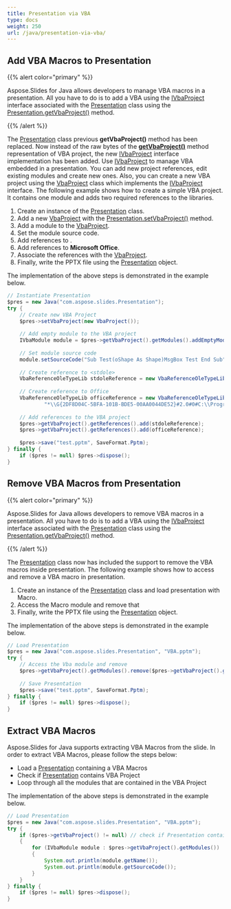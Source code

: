 ```yaml
---
title: Presentation via VBA
type: docs
weight: 250
url: /java/presentation-via-vba/
---
```


## **Add VBA Macros to Presentation**
{{% alert color="primary" %}} 

Aspose.Slides for Java allows developers to manage VBA macros in a presentation. All you have to do is to add a VBA using the [IVbaProject](http://www.aspose.com/api/java/slides/com.aspose.slides/interfaces/IVbaProject) interface associated with the [Presentation](http://www.aspose.com/api/java/slides/com.aspose.slides/classes/Presentation) class using the [Presentation.getVbaProject()](http://www.aspose.com/api/java/slides/com.aspose.slides/classes/presentation/methods/getVbaProject\(\)/) method.

{{% /alert %}} 

The [Presentation](http://www.aspose.com/api/java/slides/com.aspose.slides/classes/Presentation) class previous **getVbaProject()** method has been replaced. Now instead of the raw bytes of the [**getVbaProject()**](https://apireference.aspose.com/slides/java/com.aspose.slides/Presentation#getVbaProject--) method representation of VBA project, the new [IVbaProject](http://www.aspose.com/api/java/slides/com.aspose.slides/interfaces/IVbaProject) interface implementation has been added.
Use [IVbaProject](http://www.aspose.com/api/java/slides/com.aspose.slides/interfaces/IVbaProject) to manage VBA embedded in a presentation. You can add new project references, edit existing modules and create new ones.
Also, you can create a new VBA project using the [VbaProject](http://www.aspose.com/api/java/slides/com.aspose.slides/classes/VbaProject) class which implements the [IVbaProject](http://www.aspose.com/api/java/slides/com.aspose.slides/interfaces/IVbaProject) interface.
The following example shows how to create a simple VBA project. It contains one module and adds two required references to the libraries.

1. Create an instance of the [Presentation](http://www.aspose.com/api/java/slides/com.aspose.slides/classes/Presentation) class.
1. Add a new [VbaProject](http://www.aspose.com/api/java/slides/com.aspose.slides/classes/VbaProject) with the [Presentation.setVbaProject()](http://www.aspose.com/api/java/slides/com.aspose.slides/classes/presentation/methods/setVbaProject\(com.aspose.slides.IVbaProject\)/) method.
1. Add a module to the [VbaProject](http://www.aspose.com/api/java/slides/com.aspose.slides/classes/VbaProject).
1. Set the module source code.
1. Add references to <stdole>.
1. Add references to **Microsoft Office**.
1. Associate the references with the [VbaProject](http://www.aspose.com/api/java/slides/com.aspose.slides/classes/VbaProject).
1. Finally, write the PPTX file using the [Presentation](http://www.aspose.com/api/java/slides/com.aspose.slides/classes/Presentation) object.

The implementation of the above steps is demonstrated in the example below.

```java
// Instantiate Presentation
$pres = new Java("com.aspose.slides.Presentation");
try {
    // Create new VBA Project
    $pres->setVbaProject(new VbaProject());
    
    // Add empty module to the VBA project
    IVbaModule module = $pres->getVbaProject().getModules().addEmptyModule("Module");
    
    // Set module source code
    module.setSourceCode("Sub Test(oShape As Shape)MsgBox Test End Sub");
    
    // Create reference to <stdole>
    VbaReferenceOleTypeLib stdoleReference = new VbaReferenceOleTypeLib("stdole", "*\\G{00020430-0000-0000-C000-000000000046}#2.0#0#C:\\Windows\\system32\\stdole2.tlb#OLE Automation");
    
    // Create reference to Office
    VbaReferenceOleTypeLib officeReference = new VbaReferenceOleTypeLib("Office",
            "*\\G{2DF8D04C-5BFA-101B-BDE5-00AA0044DE52}#2.0#0#C:\\Program Files\\Common Files\\Microsoft Shared\\OFFICE14\\MSO.DLL#Microsoft Office 14.0 Object Library");
    
    // Add references to the VBA project
    $pres->getVbaProject().getReferences().add(stdoleReference);
    $pres->getVbaProject().getReferences().add(officeReference);
    
    $pres->save("test.pptm", SaveFormat.Pptm);
} finally {
    if ($pres != null) $pres->dispose();
}
```

## **Remove VBA Macros from Presentation**
{{% alert color="primary" %}} 

Aspose.Slides for Java allows developers to remove VBA macros in a presentation. All you have to do is to add a VBA using the [IVbaProject](http://www.aspose.com/api/java/slides/com.aspose.slides/interfaces/IVbaProject) interface associated with the [Presentation](http://www.aspose.com/api/java/slides/com.aspose.slides/classes/Presentation) class using the [Presentation.getVbaProject()](http://www.aspose.com/api/java/slides/com.aspose.slides/classes/presentation/methods/getVbaProject\(\)/) method.

{{% /alert %}} 

The [Presentation](http://www.aspose.com/api/java/slides/com.aspose.slides/classes/Presentation) class now has included the support to remove the VBA macros inside presentation. The following example shows how to access and remove a VBA macro in presentation.

1. Create an instance of the [Presentation](http://www.aspose.com/api/java/slides/com.aspose.slides/classes/Presentation) class and load presentation with Macro.
1. Access the Macro module and remove that
1. Finally, write the PPTX file using the [Presentation](http://www.aspose.com/api/java/slides/com.aspose.slides/classes/Presentation) object.

The implementation of the above steps is demonstrated in the example below.

```java
// Load Presentation
$pres = new Java("com.aspose.slides.Presentation", "VBA.pptm");
try {
    // Access the Vba module and remove
    $pres->getVbaProject().getModules().remove($pres->getVbaProject().getModules()->get_Item(0));
    
    // Save Presentation
    $pres->save("test.pptm", SaveFormat.Pptm);
} finally {
    if ($pres != null) $pres->dispose();
}
```

## **Extract VBA Macros**
Aspose.Slides for Java supports extracting VBA Macros from the slide. In order to extract VBA Macros, please follow the steps below:

- Load a [Presentation](http://www.aspose.com/api/java/slides/com.aspose.slides/classes/Presentation) containing a VBA Macros
- Check if [Presentation](http://www.aspose.com/api/java/slides/com.aspose.slides/classes/Presentation) contains VBA Project
- Loop through all the modules that are contained in the VBA Project

The implementation of the above steps is demonstrated in the example below.

```java
// Load Presentation
$pres = new Java("com.aspose.slides.Presentation", "VBA.pptm");
try {
    if ($pres->getVbaProject() != null) // check if Presentation contains VBA Project
    {
        for (IVbaModule module : $pres->getVbaProject().getModules())
        {
            System.out.println(module.getName());
            System.out.println(module.getSourceCode());
        }
    }
} finally {
    if ($pres != null) $pres->dispose();
}
```



